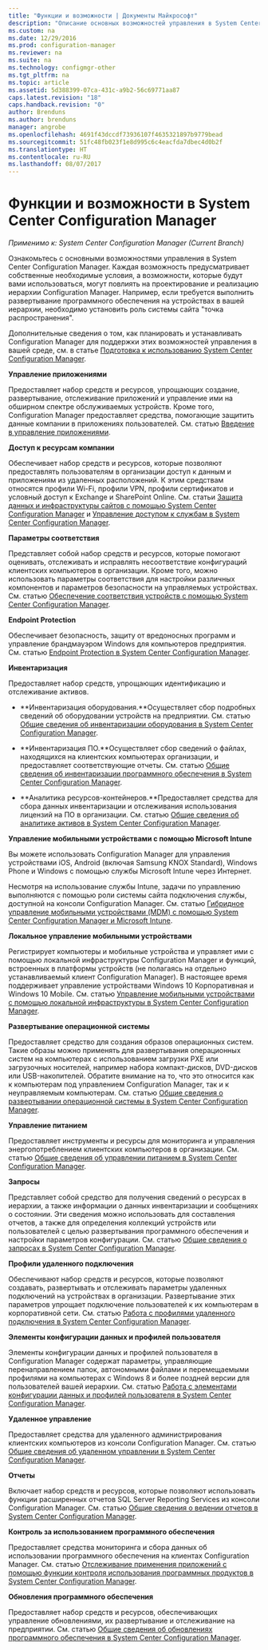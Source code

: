```yaml
---
title: "Функции и возможности | Документы Майкрософт"
description: "Описание основных возможностей управления в System Center Configuration Manager."
ms.custom: na
ms.date: 12/29/2016
ms.prod: configuration-manager
ms.reviewer: na
ms.suite: na
ms.technology: configmgr-other
ms.tgt_pltfrm: na
ms.topic: article
ms.assetid: 5d388399-07ca-431c-a9b2-56c69771aa87
caps.latest.revision: "18"
caps.handback.revision: "0"
author: Brenduns
ms.author: brenduns
manager: angrobe
ms.openlocfilehash: 4691f43dccdf73936107f4635321897b9779bead
ms.sourcegitcommit: 51fc48fb023f1e8d995c6c4eacfda7dbec4d0b2f
ms.translationtype: HT
ms.contentlocale: ru-RU
ms.lasthandoff: 08/07/2017
---
```

# <a name="features-and-capabilities-of-system-center-configuration-manager"></a>Функции и возможности в System Center Configuration Manager

*Применимо к: System Center Configuration Manager (Current Branch)*

Ознакомьтесь с основными возможностями управления в System Center Configuration Manager. Каждая возможность предусматривает собственные необходимые условия, а возможности, которые будут вами использоваться, могут повлиять на проектирование и реализацию иерархии Configuration Manager. Например, если требуется выполнить развертывание программного обеспечения на устройствах в вашей иерархии, необходимо установить роль системы сайта "точка распространения".  

 Дополнительные сведения о том, как планировать и устанавливать Configuration Manager для поддержки этих возможностей управления в вашей среде, см. в статье [Подготовка к использованию System Center Configuration Manager](../../../core/plan-design/get-ready.md).  

 **Управление приложениями**  

 Предоставляет набор средств и ресурсов, упрощающих создание, развертывание, отслеживание приложений и управление ими на обширном спектре обслуживаемых устройств. Кроме того, Configuration Manager предоставляет средства, помогающие защитить данные компании в приложениях пользователей. См. статью [Введение в управление приложениями](/sccm/apps/understand/introduction-to-application-management).

 **Доступ к ресурсам компании**  

 Обеспечивает набор средств и ресурсов, которые позволяют предоставлять пользователям в организации доступ к данным и приложениям из удаленных расположений. К этим средствам относятся профили Wi-Fi, профили VPN, профили сертификатов и условный доступ к Exchange и SharePoint Online. См. статьи [Защита данных и инфраструктуры сайтов с помощью System Center Configuration Manager](../../../protect/understand/protect-data-and-site-infrastructure.md) и [Управление доступом к службам в System Center Configuration Manager](../../../protect/deploy-use/manage-access-to-services.md).  

 **Параметры соответствия**  

 Представляет собой набор средств и ресурсов, которые помогают оценивать, отслеживать и исправлять несоответствие конфигураций клиентских компьютеров в организации. Кроме того, можно использовать параметры соответствия для настройки различных компонентов и параметров безопасности на управляемых устройствах. См. статью [Обеспечение соответствия устройств с помощью System Center Configuration Manager](../../../compliance/understand/ensure-device-compliance.md).  

 **Endpoint Protection**  

 Обеспечивает безопасность, защиту от вредоносных программ и управление брандмауэром Windows для компьютеров предприятия. См. статью [Endpoint Protection в System Center Configuration Manager](../../../protect/deploy-use/endpoint-protection.md).  

 **Инвентаризация**  

 Предоставляет набор средств, упрощающих идентификацию и отслеживание активов.  

-   **Инвентаризация оборудования.**Осуществляет сбор подробных сведений об оборудовании устройств на предприятии. См. статью [Общие сведения об инвентаризации оборудования в System Center Configuration Manager](../../../core/clients/manage/inventory/introduction-to-hardware-inventory.md).  

-   **Инвентаризация ПО.**Осуществляет сбор сведений о файлах, находящихся на клиентских компьютерах организации, и предоставляет соответствующие отчеты. См. статью [Общие сведения об инвентаризации программного обеспечения в System Center Configuration Manager](../../../core/clients/manage/inventory/introduction-to-software-inventory.md).  

-   **Аналитика ресурсов-контейнеров.**Предоставляет средства для сбора данных инвентаризации и отслеживания использования лицензий на ПО в организации. См. статью [Общие сведения об аналитике активов в System Center Configuration Manager](../../../core/clients/manage/asset-intelligence/introduction-to-asset-intelligence.md).  

**Управление мобильными устройствами с помощью Microsoft Intune**  

 Вы можете использовать Configuration Manager для управления устройствами iOS, Android (включая Samsung KNOX Standard), Windows Phone и Windows с помощью службы Microsoft Intune через Интернет.

 Несмотря на использование службы Intune, задачи по управлению выполняются с помощью роли системы сайта подключения службы, доступной на консоли Configuration Manager. См. статью [Гибридное управление мобильными устройствами (MDM) с помощью System Center Configuration Manager и Microsoft Intune](../../../mdm/understand/hybrid-mobile-device-management.md).  

 **Локальное управление мобильными устройствами**  

 Регистрирует компьютеры и мобильные устройства и управляет ими с помощью локальной инфраструктуры Configuration Manager и функций, встроенных в платформы устройств (не полагаясь на отдельно устанавливаемый клиент Configuration Manager). В настоящее время поддерживает управление устройствами Windows 10 Корпоративная и Windows 10 Mobile. См. статью [Управление мобильными устройствами с помощью локальной инфраструктуры в System Center Configuration Manager](../../../mdm/understand/manage-mobile-devices-with-on-premises-infrastructure.md).  

 **Развертывание операционной системы**  

 Предоставляет средство для создания образов операционных систем. Такие образы можно применять для развертывания операционных систем на компьютерах с использованием загрузки PXE или загрузочных носителей, например набора компакт-дисков, DVD-дисков или USB-накопителей. Обратите внимание на то, что это относится как к компьютерам под управлением Configuration Manager, так и к неуправляемым компьютерам. См. статью [Общие сведения о развертывании операционной системы в System Center Configuration Manager](../../../osd/understand/introduction-to-operating-system-deployment.md).  

 **Управление питанием**  

 Предоставляет инструменты и ресурсы для мониторинга и управления энергопотреблением клиентских компьютеров в организации. См. статью [Общие сведения об управлении питанием в System Center Configuration Manager](../../../core/clients/manage/power/introduction-to-power-management.md).  

 **Запросы**  

 Представляет собой средство для получения сведений о ресурсах в иерархии, а также информации о данных инвентаризации и сообщениях о состоянии. Эти сведения можно использовать для составления отчетов, а также для определения коллекций устройств или пользователей с целью развертывания программного обеспечения и настройки параметров конфигурации. См. статью [Общие сведения о запросах в System Center Configuration Manager](../../../core/servers/manage/introduction-to-queries.md).  

 **Профили удаленного подключения**  

 Обеспечивают набор средств и ресурсов, которые позволяют создавать, развертывать и отслеживать параметры удаленных подключений на устройствах в организации. Развертывание этих параметров упрощает подключение пользователей к их компьютерам в корпоративной сети. См. статью [Работа с профилями удаленного подключения в System Center Configuration Manager](/sccm/compliance/deploy-use/create-remote-connection-profiles).  

 **Элементы конфигурации данных и профилей пользователя**  

 Элементы конфигурации данных и профилей пользователя в Configuration Manager содержат параметры, управляющие перенаправлением папок, автономными файлами и перемещаемыми профилями на компьютерах с Windows 8 и более поздней версии для пользователей вашей иерархии. См. статью [Работа с элементами конфигурации данных и профилей пользователя в System Center Configuration Manager](/sccm/compliance/deploy-use/create-user-data-and-profiles-configuration-items).  

 **Удаленное управление**  

 Предоставляет средства для удаленного администрирования клиентских компьютеров из консоли Configuration Manager. См. статью [Общие сведения об удаленном управлении в System Center Configuration Manager](../../../core/clients/manage/remote-control/introduction-to-remote-control.md).  

 **Отчеты**  

 Включает набор средств и ресурсов, которые позволяют использовать функции расширенных отчетов SQL Server Reporting Services из консоли Configuration Manager. См. статью [Общие сведения о ведении отчетов в System Center Configuration Manager](../../../core/servers/manage/introduction-to-reporting.md).  

 **Контроль за использованием программного обеспечения**  

 Предоставляет средства мониторинга и сбора данных об использовании программного обеспечения на клиентах Configuration Manager. См. статью [Отслеживание применения приложений с помощью функции контроля использования программных продуктов в System Center Configuration Manager](../../../apps/deploy-use/monitor-app-usage-with-software-metering.md).  

 **Обновления программного обеспечения**  

 Предоставляет набор средств и ресурсов, обеспечивающих управление обновлениями, их развертывание и отслеживание на предприятии. См. статью [Общие сведения об обновлениях программного обеспечения в System Center Configuration Manager](/sccm/sum/understand/software-updates-introduction).  
